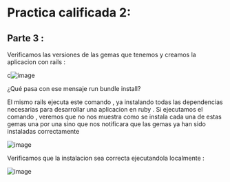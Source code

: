 # Practica calificada  2:
## Parte 3 :
Verificamos las versiones de las gemas que tenemos y creamos la aplicacion con rails :

c![image](https://github.com/peg1163/CC3S2/assets/92898224/e14f3580-4a4f-4aad-9d57-c8b9237f674c)

¿Qué pasa con ese mensaje run bundle install?

El mismo rails ejecuta este comando , ya instalando todas las dependencias necesarias para desarrollar una aplicacion en ruby . Si ejecutamos el comando  , veremos que no nos muestra como se instala cada una de estas gemas una por una sino que nos notificara que las gemas ya han sido instaladas correctamente

![image](https://github.com/peg1163/CC3S2/assets/92898224/0c7caafc-6757-4d2c-9e84-68542abc5686)

Verificamos que la instalacion sea correcta ejecutandola localmente :

![image](https://github.com/peg1163/CC3S2/assets/92898224/953b5141-6e2e-4b95-a922-00562ab5c430)


